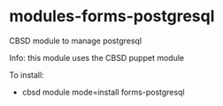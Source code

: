 # modules-forms-postgresql
CBSD module to manage postgresql

Info: this module uses the CBSD puppet module

To install:

  - cbsd module mode=install forms-postgresql

